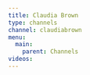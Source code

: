 ```yaml
---
title: Claudia Brown
type: channels
channel: claudiabrown
menu:
  main:
    parent: Channels
videos:
---
```

